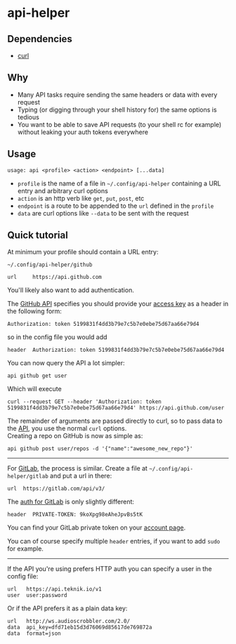 # api-helper

## Dependencies

* [curl](https://curl.haxx.se)

## Why

* Many API tasks require sending the same headers or data with every request
* Typing (or digging through your shell history for) the same options is tedious
* You want to be able to save API requests (to your shell rc for example) without leaking your auth tokens everywhere

## Usage

```
usage: api <profile> <action> <endpoint> [...data]
```

* `profile` is the name of a file in `~/.config/api-helper` containing a URL entry and arbitrary curl options
* `action` is an http verb like `get`, `put`, `post`, etc
* `endpoint` is a route to be appended to the `url` defined in the `profile`
* `data` are curl options like `--data`  to be sent with the request

## Quick tutorial

At minimum your profile should contain a URL entry:

```
~/.config/api-helper/github

url		https://api.github.com
```

You'll likely also want to add authentication.

The [GitHub API](https://developer.github.com/guides/getting-started/) specifies you should provide your [access key](https://github.com/settings/tokens) as a header in the following form:

```
Authorization: token 5199831f4dd3b79e7c5b7e0ebe75d67aa66e79d4
```

so in the config file you would add

```
header  Authorization: token 5199831f4dd3b79e7c5b7e0ebe75d67aa66e79d4
```

You can now query the API a lot simpler:

```
api github get user
```

Which will execute

````
curl --request GET --header 'Authorization: token 5199831f4dd3b79e7c5b7e0ebe75d67aa66e79d4' https://api.github.com/user
````

The remainder of arguments are passed directly to curl, so to pass data to the [API](https://developer.github.com/api/), you use the normal `curl` options.  
Creating a repo on GitHub is now as simple as:

```
api github post user/repos -d '{"name":"awesome_new_repo"}'
```

---

For [GitLab](https://docs.gitlab.com/ce/api/README.html), the process is similar. Create a file at `~/.config/api-helper/gitlab` and put a url in there:

```
url  https://gitlab.com/api/v3/
```

The [auth for GitLab](https://docs.gitlab.com/ce/api/README.html#authentication) is only slightly different:

```
header  PRIVATE-TOKEN: 9koXpg98eAheJpvBs5tK
```

You can find your GitLab private token on your [account page](https://gitlab.com/profile/account).

You can of course specify multiple `header` entries, if you want to add `sudo` for example.

---

If the API you're using prefers HTTP auth you can specify a user in the config file: 

```
url   https://api.teknik.io/v1
user  user:password
```

Or if the API prefers it as a plain data key:

```
url   http://ws.audioscrobbler.com/2.0/
data  api_key=dfd71eb15d3d76069d85617de769872a
data  format=json
```
